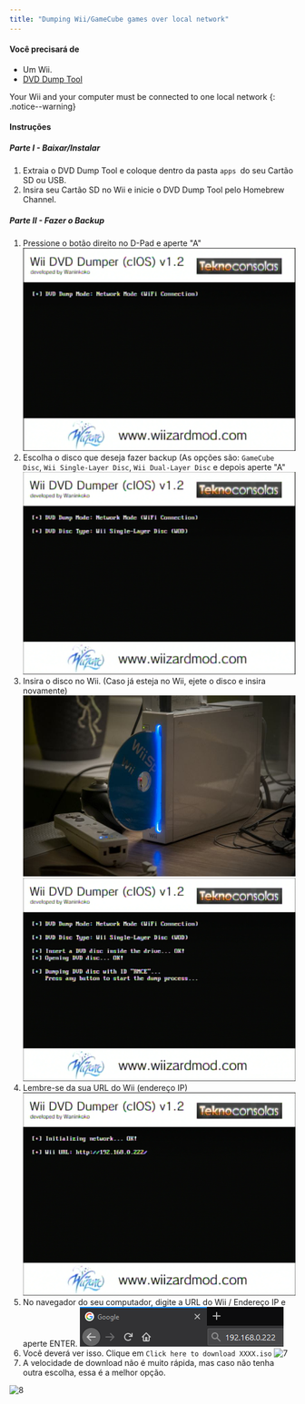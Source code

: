 ```yaml
---
title: "Dumping Wii/GameCube games over local network"
---
```


#### Você precisará de

* Um Wii.
* [DVD Dump Tool](/assets/files/DVDDumpTool.zip)

Your Wii and your computer must be connected to one local network
{: .notice--warning}

#### Instruções

##### Parte I - Baixar/Instalar

1. Extraia o DVD Dump Tool e coloque dentro da pasta `apps `do seu Cartão SD ou USB.
1. Insira seu Cartão SD no Wii e inicie o DVD Dump Tool pelo Homebrew Channel.

##### Parte II - Fazer o Backup

1. Pressione o botão direito no D-Pad e aperte "A" ![2](/images/DumpDiscs_LAN/2.png)
1. Escolha o disco que deseja fazer backup (As opções são: `GameCube Disc`, `Wii Single-Layer Disc`, `Wii Dual-Layer Disc` e depois aperte "A" ![3](/images/DumpDiscs_LAN/3.png)
1. Insira o disco no Wii. (Caso já esteja no Wii, ejete o disco e insira novamente) ![Insira o Disco](/images/DumpDiscs_LAN/insertthedisc.jpg) ![4](/images/DumpDiscs_LAN/4.png)
1. Lembre-se da sua URL do Wii (endereço IP) ![5](/images/DumpDiscs_LAN/5.png)
1. No navegador do seu computador, digite a URL do Wii / Endereço IP e aperte ENTER. ![6](/images/DumpDiscs_LAN/6.png)
1. Você deverá ver isso. Clique em `Click here to download XXXX.iso` ![7](/images/DumpDiscs_LAN/7.jpg)
1. A velocidade de download não é muito rápida, mas caso não tenha outra escolha, essa é a melhor opção.

![8](/images/DumpDiscs_LAN/8.PNG)
